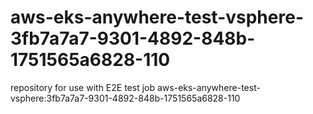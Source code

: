 # aws-eks-anywhere-test-vsphere-3fb7a7a7-9301-4892-848b-1751565a6828-110
repository for use with E2E test job aws-eks-anywhere-test-vsphere:3fb7a7a7-9301-4892-848b-1751565a6828-110
